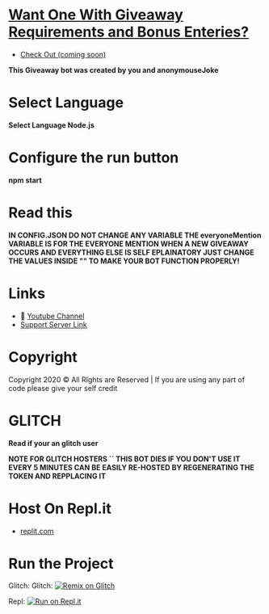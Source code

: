 # [Want One With Giveaway Requirements and Bonus Enteries?](https://github.com/anonymouseJoke)
- [Check Out (coming soon)](https://www.youtube.com/watch?v=dQw4w9WgXcQ)

**This Giveaway bot was created by you and anonymouseJoke**

# Select Language
**Select Language Node.js**

# Configure the run button
**npm start**

# Read this 


**IN CONFIG.JSON DO NOT CHANGE ANY VARIABLE THE everyoneMention VARIABLE IS FOR THE EVERYONE MENTION WHEN A NEW GIVEAWAY OCCURS AND EVERYTHING ELSE IS SELF EPLAINATORY JUST CHANGE THE VALUES 
INSIDE "" TO MAKE YOUR BOT FUNCTION PROPERLY!**
# Links
- 🔗 [Youtube Channel](https://www.youtube.com/watch?v=dQw4w9WgXcQ)
- [Support Server Link](https://discord.gg/)
# Copyright 
Copyright 2020 © All RIghts are Reserved | If you are using any part of code please give your self credit

# GLITCH
**Read if your an glitch user**

**NOTE FOR GLITCH HOSTERS 
`` THIS BOT DIES IF YOU DON'T USE IT EVERY 5 MINUTES CAN BE EASILY RE-HOSTED BY REGENERATING THE TOKEN AND REPPLACING IT** 

# Host On Repl.it
- [replit.com](https://replit.com/repls)

# Run the Project
Glitch: Glitch: [![Remix on Glitch](https://cdn.glitch.com/2703baf2-b643-4da7-ab91-7ee2a2d00b5b%2Fremix-button.svg)](https://glitch.com/edit/#!/import/github/anonymouseJoke/giveaway)

Repl: [![Run on Repl.it](https://repl.it/badge/github/anonymouseJoke/giveaway)](https://repl.it/github/anonymouseJoke/giveaway)
